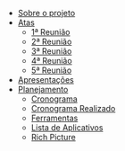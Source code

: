 <!-- _navbar.md -->

- [Sobre o projeto](home.md)
- [Atas](atas/reuniao01.md)
  - [1ª Reunião](atas/reuniao01.md)
  - [2ª Reunião](atas/reuniao02.md)
  - [3ª Reunião](atas/reuniao03.md)
  - [4ª Reunião](atas/reuniao04.md)
  - [5ª Reunião](atas/reuniao05.md)
- [Apresentações](planejamento/apresentacoes.md)
- [Planejamento](#)
  - [Cronograma](planejamento/Cronograma.md)
  - [Cronograma Realizado](planejamento/Cronograma_realizado.md)
  - [Ferramentas](planejamento/Ferramentas.md)
  - [Lista de Aplicativos](planejamento/Lista_de_aplicativos.md)
  - [Rich Picture](planejamento/RichPicture.md)
<!-- [Pré-Rastreabilidade]
- [Elicitação]
- [Modelagem]
- [Análise]
- [Pós-Rastreabilidade]
- [Conclusão]
- [Apresentações] --!>
